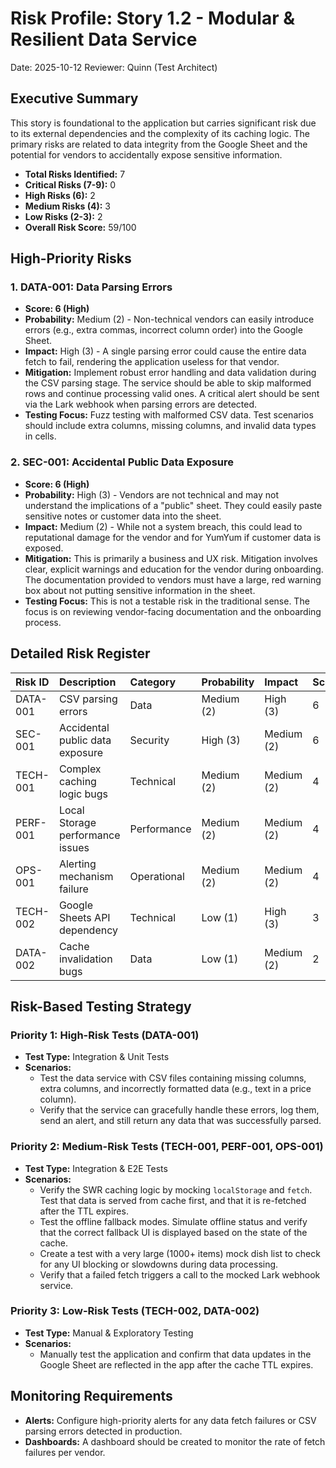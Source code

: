 # Risk Profile: Story 1.2 - Modular & Resilient Data Service

Date: 2025-10-12
Reviewer: Quinn (Test Architect)

## Executive Summary

This story is foundational to the application but carries significant risk due to its external dependencies and the complexity of its caching logic. The primary risks are related to data integrity from the Google Sheet and the potential for vendors to accidentally expose sensitive information.

- **Total Risks Identified:** 7
- **Critical Risks (7-9):** 0
- **High Risks (6):** 2
- **Medium Risks (4):** 3
- **Low Risks (2-3):** 2
- **Overall Risk Score:** 59/100

## High-Priority Risks

### 1. DATA-001: Data Parsing Errors

*   **Score: 6 (High)**
*   **Probability:** Medium (2) - Non-technical vendors can easily introduce errors (e.g., extra commas, incorrect column order) into the Google Sheet.
*   **Impact:** High (3) - A single parsing error could cause the entire data fetch to fail, rendering the application useless for that vendor.
*   **Mitigation:** Implement robust error handling and data validation during the CSV parsing stage. The service should be able to skip malformed rows and continue processing valid ones. A critical alert should be sent via the Lark webhook when parsing errors are detected.
*   **Testing Focus:** Fuzz testing with malformed CSV data. Test scenarios should include extra columns, missing columns, and invalid data types in cells.

### 2. SEC-001: Accidental Public Data Exposure

*   **Score: 6 (High)**
*   **Probability:** High (3) - Vendors are not technical and may not understand the implications of a "public" sheet. They could easily paste sensitive notes or customer data into the sheet.
*   **Impact:** Medium (2) - While not a system breach, this could lead to reputational damage for the vendor and for YumYum if customer data is exposed.
*   **Mitigation:** This is primarily a business and UX risk. Mitigation involves clear, explicit warnings and education for the vendor during onboarding. The documentation provided to vendors must have a large, red warning box about not putting sensitive information in the sheet.
*   **Testing Focus:** This is not a testable risk in the traditional sense. The focus is on reviewing vendor-facing documentation and the onboarding process.

## Detailed Risk Register

| Risk ID  | Description                        | Category | Probability | Impact | Score | Priority |
| :--- | :--- | :--- | :--- | :--- | :--- | :--- |
| DATA-001 | CSV parsing errors                 | Data     | Medium (2)  | High (3)   | 6     | High     |
| SEC-001  | Accidental public data exposure    | Security | High (3)    | Medium (2) | 6     | High     |
| TECH-001 | Complex caching logic bugs         | Technical| Medium (2)  | Medium (2) | 4     | Medium   |
| PERF-001 | Local Storage performance issues   | Performance| Medium (2)  | Medium (2) | 4     | Medium   |
| OPS-001  | Alerting mechanism failure         | Operational| Medium (2)  | Medium (2) | 4     | Medium   |
| TECH-002 | Google Sheets API dependency       | Technical| Low (1)     | High (3)   | 3     | Low      |
| DATA-002 | Cache invalidation bugs            | Data     | Low (1)     | Medium (2) | 2     | Low      |

## Risk-Based Testing Strategy

### Priority 1: High-Risk Tests (DATA-001)

*   **Test Type:** Integration & Unit Tests
*   **Scenarios:**
    *   Test the data service with CSV files containing missing columns, extra columns, and incorrectly formatted data (e.g., text in a price column).
    *   Verify that the service can gracefully handle these errors, log them, send an alert, and still return any data that was successfully parsed.

### Priority 2: Medium-Risk Tests (TECH-001, PERF-001, OPS-001)

*   **Test Type:** Integration & E2E Tests
*   **Scenarios:**
    *   Verify the SWR caching logic by mocking `localStorage` and `fetch`. Test that data is served from cache first, and that it is re-fetched after the TTL expires.
    *   Test the offline fallback modes. Simulate offline status and verify that the correct fallback UI is displayed based on the state of the cache.
    *   Create a test with a very large (1000+ items) mock dish list to check for any UI blocking or slowdowns during data processing.
    *   Verify that a failed fetch triggers a call to the mocked Lark webhook service.

### Priority 3: Low-Risk Tests (TECH-002, DATA-002)

*   **Test Type:** Manual & Exploratory Testing
*   **Scenarios:**
    *   Manually test the application and confirm that data updates in the Google Sheet are reflected in the app after the cache TTL expires.

## Monitoring Requirements

*   **Alerts:** Configure high-priority alerts for any data fetch failures or CSV parsing errors detected in production.
*   **Dashboards:** A dashboard should be created to monitor the rate of fetch failures per vendor.
